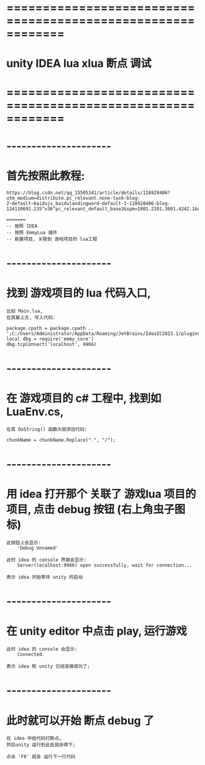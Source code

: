 # ============================================================ #
#       unity  IDEA lua xlua 断点 调试
# ============================================================ #


# ---------------------
# 首先按照此教程:
    https://blog.csdn.net/qq_15505341/article/details/118928406?utm_medium=distribute.pc_relevant.none-task-blog-2~default~baidujs_baidulandingword~default-1-118928406-blog-124110692.235^v36^pc_relevant_default_base3&spm=1001.2101.3001.4242.1&utm_relevant_index=4
    
    =======
    -- 按照 IDEA
    -- 按照 EmmyLua 插件
    -- 新建项目, 关联到 游戏项目的 lua工程
    

# ---------------------
# 找到 游戏项目的 lua 代码入口,
    比如 Main.lua, 
    在其最上方, 写入代码:

    package.cpath = package.cpath .. ';C:/Users/Administrator/AppData/Roaming/JetBrains/IdeaIC2023.1/plugins/EmmyLua/debugger/emmy/windows/x64/?.dll'
    local dbg = require('emmy_core')
    dbg.tcpConnect('localhost', 9966)


# ---------------------
# 在 游戏项目的 c# 工程中, 找到如 LuaEnv.cs, 
    在其 DoString() 函数头部添加代码:

    chunkName = chunkName.Replace(".", "/"); 


# ---------------------
# 用 idea 打开那个 关联了 游戏lua 项目的 项目, 点击 debug 按钮 (右上角虫子图标)
    此按钮上会显示:
        'Debug Unnamed'

    此时 idea 的 console 界面会显示:
        Server(localhost:9966) open successfully, wait for connection...

    表示 idea 开始等待 unity 的启动


# ---------------------
# 在 unity editor 中点击 play, 运行游戏

    此时 idea 的 console 会显示:
        Connected.

    表示 idea 和 unity 已经连接成功了;


# ---------------------
# 此时就可以开始 断点 debug 了

    在 idea 中给代码打断点, 
    然后unity 运行到此处就会停下;

    点击 'F8' 就会 运行下一行代码




















